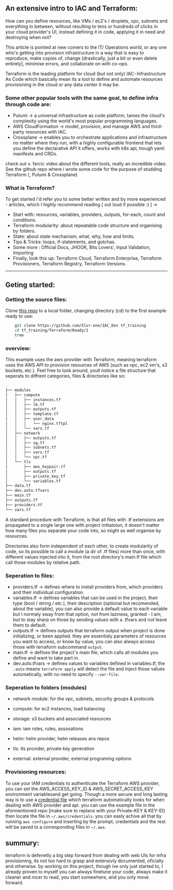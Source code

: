 
## An extensive intro to IAC and Terraform:

How can you define resources, like VMs / ec2's / droplets, vpc, subnets and everything in between, without resulting to tens or hundreds of clicks in your cloud provider's UI, instead defining it in code, applying it in need and destroying when not?

This article is pointed at new comers to the IT/ Operations world, or any one who's getting into provision infrastructure in a way that is easy to reproduce, make copies of, change [drastically, just a bit or even delete entirely], minimise errors, and collaborate on with co-ops.

Terraform is the leading platform for cloud (but not only) IAC - Infrastructure As Code which basically mean its a tool to define and automate resources provisioning in the cloud or any data center it may be. 

### Some other popular tools with the same goal, to define infra through code are: 

- Pulumi -> a universal infrastructure as code platform, tames the cloud's complexity using the world's most popular programming languages.
- AWS CloudFormation -> model, provision, and manage AWS and third-party resources with IAC.
- Crossplane -> enables you to orchestrate applications and infrastructure no matter where they run, with a highly configurable frontend that lets you define the declarative API it offers, works with k8s api, trough yaml manifests and CRDs.

check out v. farcic video about the different tools, really an incredible video.
See the github repo where i wrote some code for the purpose of studding Terraform (, Pulumi & Crossplane)

### What is Terraform?

To get started i'd refer you to some better written and by more experienced - articles, which I highly recommend reading [ out loud if possible :) ] ->

- Start with: resources, variables, providers, outputs, for-each, count and conditions.
- Terraform modularity: about repeatable code structure and organising by folders.
- State: about state mechanism; what, why, how and limits.
- Tips & Tricks: loops, if-statements, and gotchas.
- Some more : Official Docs, JHOOK, Bits Lovers', Input Validation, Importing
- Finally, look this up: Terraform Cloud, Terraform Enterprise, Terraform Provisioners, Terraform Registry, Terraform Versions.
---

## Geting started:

### Getting the source files:

Clone [this repo][tf-repo] to a local folder, changing directory (cd) to the first example ready to use:

```bash
    git clone https://github.com/Slvr-one/IAC_Dev tf_training
    cd tf_training/Terraform/Ready/1
    tree
```
### overview:

This example uses the aws provider with Terraform, meaning terraform uses the AWS API to provision resources of AWS (such as vpc, ec2 vm's, s3 buckets, etc.).
Feel free to look around, youll notice a file structure that seperats to diffrent categories, files & directories like so:

```bash
.
├── modules
│   ├── compute
│   │   ├── instances.tf
│   │   ├── lb.tf
│   │   ├── outputs.tf
│   │   ├── template.tf
│   │   ├── user_data
│   │   │   └── nginx.tftpl
│   │   └── vars.tf
│   ├── network
│   │   ├── outputs.tf
│   │   ├── sg.tf
│   │   ├── subnets.tf
│   │   ├── vars.tf
│   │   └── vpc.tf
│   └── tls
│       ├── aws_keypair.tf
│       ├── outputs.tf
│       ├── private_key.tf
│       └── variables.tf
├── data.tf
├── dev.auto.tfvars
├── main.tf
├── outputs.tf
├── providers.tf
└── vars.tf
```

A standard procedure with Terraform, is that all files with .tf extensions are propagated to a single large one with project initiatoion, it doesn't matter how many files you separate your code into, so might as well organise by resources.

Directories also form independent of each other, to create modularity of code, so its possible to call a module (a dir of .tf files) more than once, with different values injected into it, from the root directory's main.tf file which call those modules by relative path. 

### Seperation to files:
- providers.tf -> defines where to install providers from, which providers and their individual configuration.
- variables.tf -> defines variables that can be used in the project, their type (bool / string / etc.), their description (optional but recomended, about the variable), you can also provide a default value to each variable but I normaly sway from that option, not from laziness, granted - I am; but to stay sharp on those by sending values with a .tfvars and not leave them to default.
- outputs.tf -> defines outputs that terraform output when project is done initializing, or been applied. they are essentialy parameters of resources you want to access, or know by value, you can also always access those with terraform subcommand `output`.
- main.tf -> defines the project's main file, which calls all modules you define and want to take part in.
- dev.auto.tfvars -> defines values to variables defined in variables.tf, the `.auto` means `terraform apply` will detect the file and inject those values automatically, with no need to specify `--var-file`.

### Seperation to folders (modules)

- network module: for the vpc, subnets, security groups & protocols
- compute: for ec2 instances, load balancing
- storage: s3 buckets and associated resources
- iam: iam roles, rules, assosations

- helm: helm provider, helm releases ans repos
- tls: tls provider, private key generation
- external: external provider, external programing options

### Provisioning resources:

To use your IAM credentials to authenticate the Terraform AWS provider, you can set the AWS_ACCESS_KEY_ID  & AWS_SECRET_ACCESS_KEY environment variablesand get going.
Though a more secure and long lasting way is to use a [credential file][config-files] which terraform automatically looks for when dealing with AWS provider and api. you can use the example file in the aformentioned repo [make sure to replace with your Private-KEY & KEY-ID] then locate the file in `~/.aws/credentials`. you can easly achive all that by running `aws configure` and inserting by the prompt, credentials and the rest will be saved to a corresponding files in `~/.aws`.

## summury:

terraform is defenetly a big step forward from dealing with web UIs for infra provisioning, its not too hard to grasp and extensivly documented, oficially and otherwise. by working on this project, though ive only just started to, I already proven to myself you can always finetune your code, always make it cleaner and nicer to read, you start somewhere, and you only move forward.

[aws-account]: https://aws.amazon.com/
[tf-repo]: https://github.com/Slvr-one/IAC_Dev 
[config-files]: https://docs.aws.amazon.com/cli/latest/userguide/cli-configure-files.html